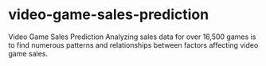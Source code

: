 # video-game-sales-prediction
Video Game Sales Prediction
Analyzing sales data for over 16,500 games is to find numerous patterns and relationships between factors affecting video game sales.
